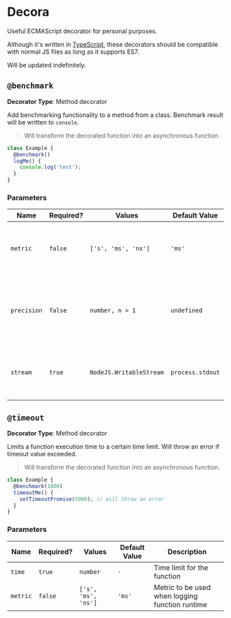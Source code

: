 # Decora

Useful ECMAScript decorator for personal purposes.

Although it's written in [TypeScript](https://www.typescriptlang.org/), these decorators should be compatible with normal JS files as long as it supports ES7.

Will be updated indefinitely.

## `@benchmark`

**Decorator Type**: Method decorator

Add benchmarking functionality to a method from a class. Benchmark result will be written to `console`.

> Will transform the decorated function into an asynchronous function.

```ts
class Example {
  @benchmark()
  logMe() {
    console.log('test');
  }
}
```

### Parameters

**Name** | **Required?** | **Values** | **Default Value** | **Description**
---- | --------- | ------ | ------------- | -----------
`metric` | `false` | `['s', 'ms', 'ns']` | `'ms'` | Metric to be used when logging function runtime
`precision` | `false` | `number, n > 1` | `undefined` | Number of digits after comma. Passing `undefined` will print an abruptly long string.
`stream` | `true` | `NodeJS.WritableStream` | `process.stdout` | Destination for the log to be written to. [Detailed Explanation](https://nodejs.org/api/stream.html#stream_writable_streams)

## `@timeout`

**Decorator Type**: Method decorator

Limits a function execution time to a certain time limit. Will throw an error if timeout value exceeded.

> Will transform the decorated function into an asynchronous function.

```ts
class Example {
  @benchmark(1000)
  timeoutMe() {
    setTimeoutPromise(5000); // will throw an error
  }
}
```

### Parameters

**Name** | **Required?** | **Values** | **Default Value** | **Description**
---- | --------- | ------ | ------------- | -----------
`time` | `true` | `number` | `-` | Time limit for the function
`metric` | `false` | `['s', 'ms', 'ns']` | `'ms'` | Metric to be used when logging function runtime

